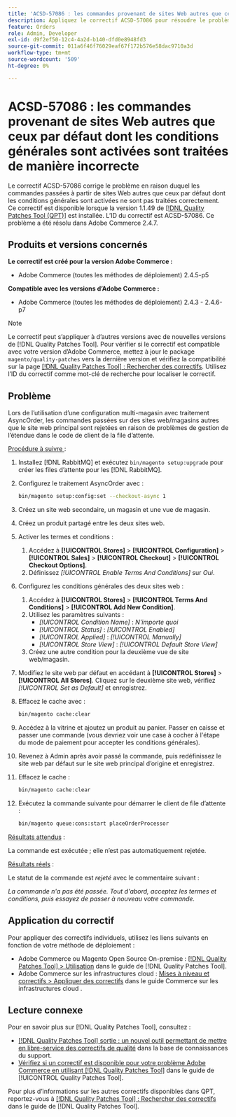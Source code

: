 ```yaml
---
title: 'ACSD-57086 : les commandes provenant de sites Web autres que ceux par défaut dont les conditions générales sont activées sont traitées de manière incorrecte'
description: Appliquez le correctif ACSD-57086 pour résoudre le problème d’Adobe Commerce en raison duquel les commandes passées à partir de sites web autres que ceux par défaut dont les conditions générales sont activées ne sont pas traitées correctement.
feature: Orders
role: Admin, Developer
exl-id: d9f2ef50-12c4-4a2d-b140-dfd0e8948fd3
source-git-commit: 011a6f46f76029eaf67f172b576e58dac9710a3d
workflow-type: tm+mt
source-wordcount: '509'
ht-degree: 0%

---
```


# ACSD-57086 : les commandes provenant de sites Web autres que ceux par défaut dont les conditions générales sont activées sont traitées de manière incorrecte

Le correctif ACSD-57086 corrige le problème en raison duquel les commandes passées à partir de sites Web autres que ceux par défaut dont les conditions générales sont activées ne sont pas traitées correctement. Ce correctif est disponible lorsque la version 1.1.49 de [[!DNL Quality Patches Tool (QPT)]](https://experienceleague.adobe.com/fr/docs/commerce-operations/tools/quality-patches-tool/quality-patches-tool-to-self-serve-quality-patches) est installée. L’ID du correctif est ACSD-57086. Ce problème a été résolu dans Adobe Commerce 2.4.7.

## Produits et versions concernés

**Le correctif est créé pour la version Adobe Commerce :**

* Adobe Commerce (toutes les méthodes de déploiement) 2.4.5-p5

**Compatible avec les versions d’Adobe Commerce :**

* Adobe Commerce (toutes les méthodes de déploiement) 2.4.3 - 2.4.6-p7

>[!NOTE]
>
>Le correctif peut s’appliquer à d’autres versions avec de nouvelles versions de [!DNL Quality Patches Tool]. Pour vérifier si le correctif est compatible avec votre version d’Adobe Commerce, mettez à jour le package `magento/quality-patches` vers la dernière version et vérifiez la compatibilité sur la page [[!DNL Quality Patches Tool] : Rechercher des correctifs](https://experienceleague.adobe.com/tools/commerce-quality-patches/index.html?lang=fr). Utilisez l’ID du correctif comme mot-clé de recherche pour localiser le correctif.

## Problème

Lors de l’utilisation d’une configuration multi-magasin avec traitement AsyncOrder, les commandes passées sur des sites web/magasins autres que le site web principal sont rejetées en raison de problèmes de gestion de l’étendue dans le code de client de la file d’attente.

<u>Procédure à suivre </u> :

1. Installez [!DNL RabbitMQ] et exécutez `bin/magento setup:upgrade` pour créer les files d’attente pour les [!DNL RabbitMQ].
1. Configurez le traitement AsyncOrder avec :

   ```bash
   bin/magento setup:config:set --checkout-async 1
   ```

1. Créez un site web secondaire, un magasin et une vue de magasin.
1. Créez un produit partagé entre les deux sites web.
1. Activer les termes et conditions :
   1. Accédez à **[!UICONTROL Stores]** > **[!UICONTROL Configuration]** > **[!UICONTROL Sales]** > **[!UICONTROL Checkout]** > **[!UICONTROL Checkout Options]**.
   1. Définissez *[!UICONTROL Enable Terms And Conditions]* sur *Oui*.
1. Configurez les conditions générales des deux sites web :
   1. Accédez à **[!UICONTROL Stores]** > **[!UICONTROL Terms And Conditions]** > **[!UICONTROL Add New Condition]**.
   1. Utilisez les paramètres suivants :
      * *[!UICONTROL Condition Name]* : *N&#39;importe quoi*
      * *[!UICONTROL Status]* : *[!UICONTROL Enabled]*
      * *[!UICONTROL Applied]* : *[!UICONTROL Manually]*
      * *[!UICONTROL Store View]* : *[!UICONTROL Default Store View]*
   1. Créez une autre condition pour la deuxième vue de site web/magasin.
1. Modifiez le site web par défaut en accédant à **[!UICONTROL Stores]** > **[!UICONTROL All Stores]**. Cliquez sur le deuxième site web, vérifiez *[!UICONTROL Set as Default]* et enregistrez.
1. Effacez le cache avec :

   ```bash
   bin/magento cache:clear
   ```

1. Accédez à la vitrine et ajoutez un produit au panier. Passer en caisse et passer une commande (vous devriez voir une case à cocher à l&#39;étape du mode de paiement pour accepter les conditions générales).
1. Revenez à Admin après avoir passé la commande, puis redéfinissez le site web par défaut sur le site web principal d’origine et enregistrez.
1. Effacez le cache :

   ```bash
   bin/magento cache:clear
   ```

1. Exécutez la commande suivante pour démarrer le client de file d’attente :

   ```bash
   bin/magento queue:cons:start placeOrderProcessor
   ```

<u>Résultats attendus</u> :

La commande est exécutée ; elle n’est pas automatiquement rejetée.

<u>Résultats réels</u> :

Le statut de la commande est *rejeté* avec le commentaire suivant :

*La commande n&#39;a pas été passée. Tout d&#39;abord, acceptez les termes et conditions, puis essayez de passer à nouveau votre commande.*

## Application du correctif

Pour appliquer des correctifs individuels, utilisez les liens suivants en fonction de votre méthode de déploiement :

* Adobe Commerce ou Magento Open Source On-premise : [[!DNL Quality Patches Tool] > Utilisation](/help/tools/quality-patches-tool/usage.md) dans le guide de [!DNL Quality Patches Tool].
* Adobe Commerce sur les infrastructures cloud : [Mises à niveau et correctifs > Appliquer des correctifs](https://experienceleague.adobe.com/docs/commerce-cloud-service/user-guide/develop/upgrade/apply-patches.html?lang=fr) dans le guide Commerce sur les infrastructures cloud .

## Lecture connexe

Pour en savoir plus sur [!DNL Quality Patches Tool], consultez :

* [[!DNL Quality Patches Tool] sortie : un nouvel outil permettant de mettre en libre-service des correctifs de qualité](https://experienceleague.adobe.com/fr/docs/commerce-operations/tools/quality-patches-tool/quality-patches-tool-to-self-serve-quality-patches) dans la base de connaissances du support.
* [Vérifiez si un correctif est disponible pour votre problème Adobe Commerce en utilisant [!DNL Quality Patches Tool]](/help/tools/quality-patches-tool/patches-available-in-qpt/check-patch-for-magento-issue-with-magento-quality-patches.md) dans le guide de [!UICONTROL Quality Patches Tool].


Pour plus d’informations sur les autres correctifs disponibles dans QPT, reportez-vous à [[!DNL Quality Patches Tool] : Rechercher des correctifs](https://experienceleague.adobe.com/tools/commerce-quality-patches/index.html?lang=fr) dans le guide de [!DNL Quality Patches Tool].
